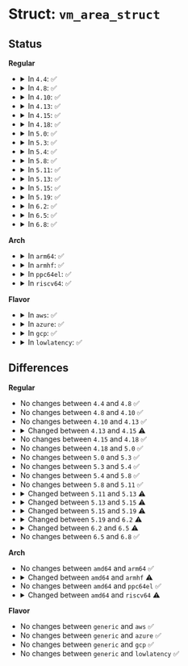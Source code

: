 # Struct: <code>vm_area_struct</code>

## Status
<b>Regular</b>
<ul>
<li>
<details>
<summary>In <code>4.4</code>: ✅</summary>

```c
struct vm_area_struct {
    long unsigned int vm_start;
    long unsigned int vm_end;
    struct vm_area_struct *vm_next;
    struct vm_area_struct *vm_prev;
    struct rb_node vm_rb;
    long unsigned int rb_subtree_gap;
    struct mm_struct *vm_mm;
    pgprot_t vm_page_prot;
    long unsigned int vm_flags;
    struct (anon) shared;
    struct list_head anon_vma_chain;
    struct anon_vma *anon_vma;
    const struct vm_operations_struct *vm_ops;
    long unsigned int vm_pgoff;
    struct file *vm_file;
    struct file *vm_prfile;
    void *vm_private_data;
    struct mempolicy *vm_policy;
    struct vm_userfaultfd_ctx vm_userfaultfd_ctx;
};
```
</details>
</li>
<li>
<details>
<summary>In <code>4.8</code>: ✅</summary>

```c
struct vm_area_struct {
    long unsigned int vm_start;
    long unsigned int vm_end;
    struct vm_area_struct *vm_next;
    struct vm_area_struct *vm_prev;
    struct rb_node vm_rb;
    long unsigned int rb_subtree_gap;
    struct mm_struct *vm_mm;
    pgprot_t vm_page_prot;
    long unsigned int vm_flags;
    struct (anon) shared;
    struct list_head anon_vma_chain;
    struct anon_vma *anon_vma;
    const struct vm_operations_struct *vm_ops;
    long unsigned int vm_pgoff;
    struct file *vm_file;
    struct file *vm_prfile;
    void *vm_private_data;
    struct mempolicy *vm_policy;
    struct vm_userfaultfd_ctx vm_userfaultfd_ctx;
};
```
</details>
</li>
<li>
<details>
<summary>In <code>4.10</code>: ✅</summary>

```c
struct vm_area_struct {
    long unsigned int vm_start;
    long unsigned int vm_end;
    struct vm_area_struct *vm_next;
    struct vm_area_struct *vm_prev;
    struct rb_node vm_rb;
    long unsigned int rb_subtree_gap;
    struct mm_struct *vm_mm;
    pgprot_t vm_page_prot;
    long unsigned int vm_flags;
    struct (anon) shared;
    struct list_head anon_vma_chain;
    struct anon_vma *anon_vma;
    const struct vm_operations_struct *vm_ops;
    long unsigned int vm_pgoff;
    struct file *vm_file;
    struct file *vm_prfile;
    void *vm_private_data;
    struct mempolicy *vm_policy;
    struct vm_userfaultfd_ctx vm_userfaultfd_ctx;
};
```
</details>
</li>
<li>
<details>
<summary>In <code>4.13</code>: ✅</summary>

```c
struct vm_area_struct {
    long unsigned int vm_start;
    long unsigned int vm_end;
    struct vm_area_struct *vm_next;
    struct vm_area_struct *vm_prev;
    struct rb_node vm_rb;
    long unsigned int rb_subtree_gap;
    struct mm_struct *vm_mm;
    pgprot_t vm_page_prot;
    long unsigned int vm_flags;
    struct (anon) shared;
    struct list_head anon_vma_chain;
    struct anon_vma *anon_vma;
    const struct vm_operations_struct *vm_ops;
    long unsigned int vm_pgoff;
    struct file *vm_file;
    struct file *vm_prfile;
    void *vm_private_data;
    struct mempolicy *vm_policy;
    struct vm_userfaultfd_ctx vm_userfaultfd_ctx;
};
```
</details>
</li>
<li>
<details>
<summary>In <code>4.15</code>: ✅</summary>

```c
struct vm_area_struct {
    long unsigned int vm_start;
    long unsigned int vm_end;
    struct vm_area_struct *vm_next;
    struct vm_area_struct *vm_prev;
    struct rb_node vm_rb;
    long unsigned int rb_subtree_gap;
    struct mm_struct *vm_mm;
    pgprot_t vm_page_prot;
    long unsigned int vm_flags;
    struct (anon) shared;
    struct list_head anon_vma_chain;
    struct anon_vma *anon_vma;
    const struct vm_operations_struct *vm_ops;
    long unsigned int vm_pgoff;
    struct file *vm_file;
    struct file *vm_prfile;
    void *vm_private_data;
    atomic_long_t swap_readahead_info;
    struct mempolicy *vm_policy;
    struct vm_userfaultfd_ctx vm_userfaultfd_ctx;
};
```
</details>
</li>
<li>
<details>
<summary>In <code>4.18</code>: ✅</summary>

```c
struct vm_area_struct {
    long unsigned int vm_start;
    long unsigned int vm_end;
    struct vm_area_struct *vm_next;
    struct vm_area_struct *vm_prev;
    struct rb_node vm_rb;
    long unsigned int rb_subtree_gap;
    struct mm_struct *vm_mm;
    pgprot_t vm_page_prot;
    long unsigned int vm_flags;
    struct (anon) shared;
    struct list_head anon_vma_chain;
    struct anon_vma *anon_vma;
    const struct vm_operations_struct *vm_ops;
    long unsigned int vm_pgoff;
    struct file *vm_file;
    struct file *vm_prfile;
    void *vm_private_data;
    atomic_long_t swap_readahead_info;
    struct mempolicy *vm_policy;
    struct vm_userfaultfd_ctx vm_userfaultfd_ctx;
};
```
</details>
</li>
<li>
<details>
<summary>In <code>5.0</code>: ✅</summary>

```c
struct vm_area_struct {
    long unsigned int vm_start;
    long unsigned int vm_end;
    struct vm_area_struct *vm_next;
    struct vm_area_struct *vm_prev;
    struct rb_node vm_rb;
    long unsigned int rb_subtree_gap;
    struct mm_struct *vm_mm;
    pgprot_t vm_page_prot;
    long unsigned int vm_flags;
    struct (anon) shared;
    struct list_head anon_vma_chain;
    struct anon_vma *anon_vma;
    const struct vm_operations_struct *vm_ops;
    long unsigned int vm_pgoff;
    struct file *vm_file;
    struct file *vm_prfile;
    void *vm_private_data;
    atomic_long_t swap_readahead_info;
    struct mempolicy *vm_policy;
    struct vm_userfaultfd_ctx vm_userfaultfd_ctx;
};
```
</details>
</li>
<li>
<details>
<summary>In <code>5.3</code>: ✅</summary>

```c
struct vm_area_struct {
    long unsigned int vm_start;
    long unsigned int vm_end;
    struct vm_area_struct *vm_next;
    struct vm_area_struct *vm_prev;
    struct rb_node vm_rb;
    long unsigned int rb_subtree_gap;
    struct mm_struct *vm_mm;
    pgprot_t vm_page_prot;
    long unsigned int vm_flags;
    struct (anon) shared;
    struct list_head anon_vma_chain;
    struct anon_vma *anon_vma;
    const struct vm_operations_struct *vm_ops;
    long unsigned int vm_pgoff;
    struct file *vm_file;
    struct file *vm_prfile;
    void *vm_private_data;
    atomic_long_t swap_readahead_info;
    struct mempolicy *vm_policy;
    struct vm_userfaultfd_ctx vm_userfaultfd_ctx;
};
```
</details>
</li>
<li>
<details>
<summary>In <code>5.4</code>: ✅</summary>

```c
struct vm_area_struct {
    long unsigned int vm_start;
    long unsigned int vm_end;
    struct vm_area_struct *vm_next;
    struct vm_area_struct *vm_prev;
    struct rb_node vm_rb;
    long unsigned int rb_subtree_gap;
    struct mm_struct *vm_mm;
    pgprot_t vm_page_prot;
    long unsigned int vm_flags;
    struct (anon) shared;
    struct list_head anon_vma_chain;
    struct anon_vma *anon_vma;
    const struct vm_operations_struct *vm_ops;
    long unsigned int vm_pgoff;
    struct file *vm_file;
    struct file *vm_prfile;
    void *vm_private_data;
    atomic_long_t swap_readahead_info;
    struct mempolicy *vm_policy;
    struct vm_userfaultfd_ctx vm_userfaultfd_ctx;
};
```
</details>
</li>
<li>
<details>
<summary>In <code>5.8</code>: ✅</summary>

```c
struct vm_area_struct {
    long unsigned int vm_start;
    long unsigned int vm_end;
    struct vm_area_struct *vm_next;
    struct vm_area_struct *vm_prev;
    struct rb_node vm_rb;
    long unsigned int rb_subtree_gap;
    struct mm_struct *vm_mm;
    pgprot_t vm_page_prot;
    long unsigned int vm_flags;
    struct (anon) shared;
    struct list_head anon_vma_chain;
    struct anon_vma *anon_vma;
    const struct vm_operations_struct *vm_ops;
    long unsigned int vm_pgoff;
    struct file *vm_file;
    struct file *vm_prfile;
    void *vm_private_data;
    atomic_long_t swap_readahead_info;
    struct mempolicy *vm_policy;
    struct vm_userfaultfd_ctx vm_userfaultfd_ctx;
};
```
</details>
</li>
<li>
<details>
<summary>In <code>5.11</code>: ✅</summary>

```c
struct vm_area_struct {
    long unsigned int vm_start;
    long unsigned int vm_end;
    struct vm_area_struct *vm_next;
    struct vm_area_struct *vm_prev;
    struct rb_node vm_rb;
    long unsigned int rb_subtree_gap;
    struct mm_struct *vm_mm;
    pgprot_t vm_page_prot;
    long unsigned int vm_flags;
    struct (anon) shared;
    struct list_head anon_vma_chain;
    struct anon_vma *anon_vma;
    const struct vm_operations_struct *vm_ops;
    long unsigned int vm_pgoff;
    struct file *vm_file;
    struct file *vm_prfile;
    void *vm_private_data;
    atomic_long_t swap_readahead_info;
    struct mempolicy *vm_policy;
    struct vm_userfaultfd_ctx vm_userfaultfd_ctx;
};
```
</details>
</li>
<li>
<details>
<summary>In <code>5.13</code>: ✅</summary>

```c
struct vm_area_struct {
    long unsigned int vm_start;
    long unsigned int vm_end;
    struct vm_area_struct *vm_next;
    struct vm_area_struct *vm_prev;
    struct rb_node vm_rb;
    long unsigned int rb_subtree_gap;
    struct mm_struct *vm_mm;
    pgprot_t vm_page_prot;
    long unsigned int vm_flags;
    struct (anon) shared;
    struct list_head anon_vma_chain;
    struct anon_vma *anon_vma;
    const struct vm_operations_struct *vm_ops;
    long unsigned int vm_pgoff;
    struct file *vm_file;
    void *vm_private_data;
    atomic_long_t swap_readahead_info;
    struct mempolicy *vm_policy;
    struct vm_userfaultfd_ctx vm_userfaultfd_ctx;
};
```
</details>
</li>
<li>
<details>
<summary>In <code>5.15</code>: ✅</summary>

```c
struct vm_area_struct {
    long unsigned int vm_start;
    long unsigned int vm_end;
    struct vm_area_struct *vm_next;
    struct vm_area_struct *vm_prev;
    struct rb_node vm_rb;
    long unsigned int rb_subtree_gap;
    struct mm_struct *vm_mm;
    pgprot_t vm_page_prot;
    long unsigned int vm_flags;
    struct (anon) shared;
    struct list_head anon_vma_chain;
    struct anon_vma *anon_vma;
    const struct vm_operations_struct *vm_ops;
    long unsigned int vm_pgoff;
    struct file *vm_file;
    struct file *vm_prfile;
    void *vm_private_data;
    atomic_long_t swap_readahead_info;
    struct mempolicy *vm_policy;
    struct vm_userfaultfd_ctx vm_userfaultfd_ctx;
};
```
</details>
</li>
<li>
<details>
<summary>In <code>5.19</code>: ✅</summary>

```c
struct vm_area_struct {
    long unsigned int vm_start;
    long unsigned int vm_end;
    struct vm_area_struct *vm_next;
    struct vm_area_struct *vm_prev;
    struct rb_node vm_rb;
    long unsigned int rb_subtree_gap;
    struct mm_struct *vm_mm;
    pgprot_t vm_page_prot;
    long unsigned int vm_flags;
    struct (anon) shared;
    struct anon_vma_name *anon_name;
    struct list_head anon_vma_chain;
    struct anon_vma *anon_vma;
    const struct vm_operations_struct *vm_ops;
    long unsigned int vm_pgoff;
    struct file *vm_file;
    struct file *vm_prfile;
    void *vm_private_data;
    atomic_long_t swap_readahead_info;
    struct mempolicy *vm_policy;
    struct vm_userfaultfd_ctx vm_userfaultfd_ctx;
};
```
</details>
</li>
<li>
<details>
<summary>In <code>6.2</code>: ✅</summary>

```c
struct vm_area_struct {
    long unsigned int vm_start;
    long unsigned int vm_end;
    struct mm_struct *vm_mm;
    pgprot_t vm_page_prot;
    long unsigned int vm_flags;
    struct (anon) shared;
    struct list_head anon_vma_chain;
    struct anon_vma *anon_vma;
    const struct vm_operations_struct *vm_ops;
    long unsigned int vm_pgoff;
    struct file *vm_file;
    struct file *vm_prfile;
    void *vm_private_data;
    struct anon_vma_name *anon_name;
    atomic_long_t swap_readahead_info;
    struct mempolicy *vm_policy;
    struct vm_userfaultfd_ctx vm_userfaultfd_ctx;
};
```
</details>
</li>
<li>
<details>
<summary>In <code>6.5</code>: ✅</summary>

```c
struct vm_area_struct {
    long unsigned int vm_start;
    long unsigned int vm_end;
    struct callback_head vm_rcu;
    struct mm_struct *vm_mm;
    pgprot_t vm_page_prot;
    const vm_flags_t vm_flags;
    vm_flags_t __vm_flags;
    int vm_lock_seq;
    struct vma_lock *vm_lock;
    bool detached;
    struct (anon) shared;
    struct list_head anon_vma_chain;
    struct anon_vma *anon_vma;
    const struct vm_operations_struct *vm_ops;
    long unsigned int vm_pgoff;
    struct file *vm_file;
    void *vm_private_data;
    struct anon_vma_name *anon_name;
    atomic_long_t swap_readahead_info;
    struct mempolicy *vm_policy;
    struct vma_numab_state *numab_state;
    struct vm_userfaultfd_ctx vm_userfaultfd_ctx;
};
```
</details>
</li>
<li>
<details>
<summary>In <code>6.8</code>: ✅</summary>

```c
struct vm_area_struct {
    long unsigned int vm_start;
    long unsigned int vm_end;
    struct callback_head vm_rcu;
    struct mm_struct *vm_mm;
    pgprot_t vm_page_prot;
    const vm_flags_t vm_flags;
    vm_flags_t __vm_flags;
    int vm_lock_seq;
    struct vma_lock *vm_lock;
    bool detached;
    struct (anon) shared;
    struct list_head anon_vma_chain;
    struct anon_vma *anon_vma;
    const struct vm_operations_struct *vm_ops;
    long unsigned int vm_pgoff;
    struct file *vm_file;
    void *vm_private_data;
    struct anon_vma_name *anon_name;
    atomic_long_t swap_readahead_info;
    struct mempolicy *vm_policy;
    struct vma_numab_state *numab_state;
    struct vm_userfaultfd_ctx vm_userfaultfd_ctx;
};
```
</details>
</li>
</ul>
<b>Arch</b>
<ul>
<li>
<details>
<summary>In <code>arm64</code>: ✅</summary>

```c
struct vm_area_struct {
    long unsigned int vm_start;
    long unsigned int vm_end;
    struct vm_area_struct *vm_next;
    struct vm_area_struct *vm_prev;
    struct rb_node vm_rb;
    long unsigned int rb_subtree_gap;
    struct mm_struct *vm_mm;
    pgprot_t vm_page_prot;
    long unsigned int vm_flags;
    struct (anon) shared;
    struct list_head anon_vma_chain;
    struct anon_vma *anon_vma;
    const struct vm_operations_struct *vm_ops;
    long unsigned int vm_pgoff;
    struct file *vm_file;
    struct file *vm_prfile;
    void *vm_private_data;
    atomic_long_t swap_readahead_info;
    struct mempolicy *vm_policy;
    struct vm_userfaultfd_ctx vm_userfaultfd_ctx;
};
```
</details>
</li>
<li>
<details>
<summary>In <code>armhf</code>: ✅</summary>

```c
struct vm_area_struct {
    long unsigned int vm_start;
    long unsigned int vm_end;
    struct vm_area_struct *vm_next;
    struct vm_area_struct *vm_prev;
    struct rb_node vm_rb;
    long unsigned int rb_subtree_gap;
    struct mm_struct *vm_mm;
    pgprot_t vm_page_prot;
    long unsigned int vm_flags;
    struct (anon) shared;
    struct list_head anon_vma_chain;
    struct anon_vma *anon_vma;
    const struct vm_operations_struct *vm_ops;
    long unsigned int vm_pgoff;
    struct file *vm_file;
    struct file *vm_prfile;
    void *vm_private_data;
    atomic_long_t swap_readahead_info;
    struct vm_userfaultfd_ctx vm_userfaultfd_ctx;
};
```
</details>
</li>
<li>
<details>
<summary>In <code>ppc64el</code>: ✅</summary>

```c
struct vm_area_struct {
    long unsigned int vm_start;
    long unsigned int vm_end;
    struct vm_area_struct *vm_next;
    struct vm_area_struct *vm_prev;
    struct rb_node vm_rb;
    long unsigned int rb_subtree_gap;
    struct mm_struct *vm_mm;
    pgprot_t vm_page_prot;
    long unsigned int vm_flags;
    struct (anon) shared;
    struct list_head anon_vma_chain;
    struct anon_vma *anon_vma;
    const struct vm_operations_struct *vm_ops;
    long unsigned int vm_pgoff;
    struct file *vm_file;
    struct file *vm_prfile;
    void *vm_private_data;
    atomic_long_t swap_readahead_info;
    struct mempolicy *vm_policy;
    struct vm_userfaultfd_ctx vm_userfaultfd_ctx;
};
```
</details>
</li>
<li>
<details>
<summary>In <code>riscv64</code>: ✅</summary>

```c
struct vm_area_struct {
    long unsigned int vm_start;
    long unsigned int vm_end;
    struct vm_area_struct *vm_next;
    struct vm_area_struct *vm_prev;
    struct rb_node vm_rb;
    long unsigned int rb_subtree_gap;
    struct mm_struct *vm_mm;
    pgprot_t vm_page_prot;
    long unsigned int vm_flags;
    struct (anon) shared;
    struct list_head anon_vma_chain;
    struct anon_vma *anon_vma;
    const struct vm_operations_struct *vm_ops;
    long unsigned int vm_pgoff;
    struct file *vm_file;
    struct file *vm_prfile;
    void *vm_private_data;
    atomic_long_t swap_readahead_info;
    struct vm_userfaultfd_ctx vm_userfaultfd_ctx;
};
```
</details>
</li>
</ul>
<b>Flavor</b>
<ul>
<li>
<details>
<summary>In <code>aws</code>: ✅</summary>

```c
struct vm_area_struct {
    long unsigned int vm_start;
    long unsigned int vm_end;
    struct vm_area_struct *vm_next;
    struct vm_area_struct *vm_prev;
    struct rb_node vm_rb;
    long unsigned int rb_subtree_gap;
    struct mm_struct *vm_mm;
    pgprot_t vm_page_prot;
    long unsigned int vm_flags;
    struct (anon) shared;
    struct list_head anon_vma_chain;
    struct anon_vma *anon_vma;
    const struct vm_operations_struct *vm_ops;
    long unsigned int vm_pgoff;
    struct file *vm_file;
    struct file *vm_prfile;
    void *vm_private_data;
    atomic_long_t swap_readahead_info;
    struct mempolicy *vm_policy;
    struct vm_userfaultfd_ctx vm_userfaultfd_ctx;
};
```
</details>
</li>
<li>
<details>
<summary>In <code>azure</code>: ✅</summary>

```c
struct vm_area_struct {
    long unsigned int vm_start;
    long unsigned int vm_end;
    struct vm_area_struct *vm_next;
    struct vm_area_struct *vm_prev;
    struct rb_node vm_rb;
    long unsigned int rb_subtree_gap;
    struct mm_struct *vm_mm;
    pgprot_t vm_page_prot;
    long unsigned int vm_flags;
    struct (anon) shared;
    struct list_head anon_vma_chain;
    struct anon_vma *anon_vma;
    const struct vm_operations_struct *vm_ops;
    long unsigned int vm_pgoff;
    struct file *vm_file;
    struct file *vm_prfile;
    void *vm_private_data;
    atomic_long_t swap_readahead_info;
    struct mempolicy *vm_policy;
    struct vm_userfaultfd_ctx vm_userfaultfd_ctx;
};
```
</details>
</li>
<li>
<details>
<summary>In <code>gcp</code>: ✅</summary>

```c
struct vm_area_struct {
    long unsigned int vm_start;
    long unsigned int vm_end;
    struct vm_area_struct *vm_next;
    struct vm_area_struct *vm_prev;
    struct rb_node vm_rb;
    long unsigned int rb_subtree_gap;
    struct mm_struct *vm_mm;
    pgprot_t vm_page_prot;
    long unsigned int vm_flags;
    struct (anon) shared;
    struct list_head anon_vma_chain;
    struct anon_vma *anon_vma;
    const struct vm_operations_struct *vm_ops;
    long unsigned int vm_pgoff;
    struct file *vm_file;
    struct file *vm_prfile;
    void *vm_private_data;
    atomic_long_t swap_readahead_info;
    struct mempolicy *vm_policy;
    struct vm_userfaultfd_ctx vm_userfaultfd_ctx;
};
```
</details>
</li>
<li>
<details>
<summary>In <code>lowlatency</code>: ✅</summary>

```c
struct vm_area_struct {
    long unsigned int vm_start;
    long unsigned int vm_end;
    struct vm_area_struct *vm_next;
    struct vm_area_struct *vm_prev;
    struct rb_node vm_rb;
    long unsigned int rb_subtree_gap;
    struct mm_struct *vm_mm;
    pgprot_t vm_page_prot;
    long unsigned int vm_flags;
    struct (anon) shared;
    struct list_head anon_vma_chain;
    struct anon_vma *anon_vma;
    const struct vm_operations_struct *vm_ops;
    long unsigned int vm_pgoff;
    struct file *vm_file;
    struct file *vm_prfile;
    void *vm_private_data;
    atomic_long_t swap_readahead_info;
    struct mempolicy *vm_policy;
    struct vm_userfaultfd_ctx vm_userfaultfd_ctx;
};
```
</details>
</li>
</ul>

## Differences
<b>Regular</b>
<ul>
<li>
No changes between <code>4.4</code> and <code>4.8</code> ✅
</li>
<li>
No changes between <code>4.8</code> and <code>4.10</code> ✅
</li>
<li>
No changes between <code>4.10</code> and <code>4.13</code> ✅
</li>
<li>
<details>
<summary>Changed between <code>4.13</code> and <code>4.15</code> ⚠️</summary>
<ul>
<li>
<b>Field added. </b>
<code>atomic_long_t swap_readahead_info</code>
</li>
</ul>
</details>
</li>
<li>
No changes between <code>4.15</code> and <code>4.18</code> ✅
</li>
<li>
No changes between <code>4.18</code> and <code>5.0</code> ✅
</li>
<li>
No changes between <code>5.0</code> and <code>5.3</code> ✅
</li>
<li>
No changes between <code>5.3</code> and <code>5.4</code> ✅
</li>
<li>
No changes between <code>5.4</code> and <code>5.8</code> ✅
</li>
<li>
No changes between <code>5.8</code> and <code>5.11</code> ✅
</li>
<li>
<details>
<summary>Changed between <code>5.11</code> and <code>5.13</code> ⚠️</summary>
<ul>
<li>
<b>Field removed. </b>
<code>struct file *vm_prfile</code>
</li>
</ul>
</details>
</li>
<li>
<details>
<summary>Changed between <code>5.13</code> and <code>5.15</code> ⚠️</summary>
<ul>
<li>
<b>Field added. </b>
<code>struct file *vm_prfile</code>
</li>
</ul>
</details>
</li>
<li>
<details>
<summary>Changed between <code>5.15</code> and <code>5.19</code> ⚠️</summary>
<ul>
<li>
<b>Field added. </b>
<code>struct anon_vma_name *anon_name</code>
</li>
</ul>
</details>
</li>
<li>
<details>
<summary>Changed between <code>5.19</code> and <code>6.2</code> ⚠️</summary>
<ul>
<li>
<b>Field removed. </b>
<code>struct vm_area_struct *vm_next</code>
</li>
<li>
<b>Field removed. </b>
<code>struct vm_area_struct *vm_prev</code>
</li>
<li>
<b>Field removed. </b>
<code>struct rb_node vm_rb</code>
</li>
<li>
<b>Field removed. </b>
<code>long unsigned int rb_subtree_gap</code>
</li>
</ul>
</details>
</li>
<li>
<details>
<summary>Changed between <code>6.2</code> and <code>6.5</code> ⚠️</summary>
<ul>
<li>
<b>Field added. </b>
<code>struct callback_head vm_rcu</code>
</li>
<li>
<b>Field added. </b>
<code>vm_flags_t __vm_flags</code>
</li>
<li>
<b>Field added. </b>
<code>int vm_lock_seq</code>
</li>
<li>
<b>Field added. </b>
<code>struct vma_lock *vm_lock</code>
</li>
<li>
<b>Field added. </b>
<code>bool detached</code>
</li>
<li>
<b>Field added. </b>
<code>struct vma_numab_state *numab_state</code>
</li>
<li>
<b>Field removed. </b>
<code>struct file *vm_prfile</code>
</li>
<li>
<b>Field type changed. </b>
<code>long unsigned int vm_flags</code> ➡️ <code>const vm_flags_t vm_flags</code>
</li>
</ul>
</details>
</li>
<li>
No changes between <code>6.5</code> and <code>6.8</code> ✅
</li>
</ul>
<b>Arch</b>
<ul>
<li>
No changes between <code>amd64</code> and <code>arm64</code> ✅
</li>
<li>
<details>
<summary>Changed between <code>amd64</code> and <code>armhf</code> ⚠️</summary>
<ul>
<li>
<b>Field removed. </b>
<code>struct mempolicy *vm_policy</code>
</li>
</ul>
</details>
</li>
<li>
No changes between <code>amd64</code> and <code>ppc64el</code> ✅
</li>
<li>
<details>
<summary>Changed between <code>amd64</code> and <code>riscv64</code> ⚠️</summary>
<ul>
<li>
<b>Field removed. </b>
<code>struct mempolicy *vm_policy</code>
</li>
</ul>
</details>
</li>
</ul>
<b>Flavor</b>
<ul>
<li>
No changes between <code>generic</code> and <code>aws</code> ✅
</li>
<li>
No changes between <code>generic</code> and <code>azure</code> ✅
</li>
<li>
No changes between <code>generic</code> and <code>gcp</code> ✅
</li>
<li>
No changes between <code>generic</code> and <code>lowlatency</code> ✅
</li>
</ul>
